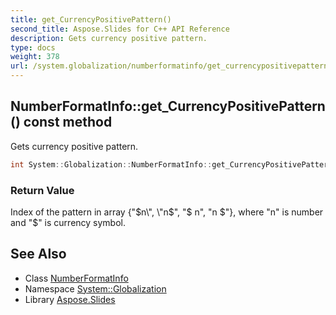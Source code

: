 ```yaml
---
title: get_CurrencyPositivePattern()
second_title: Aspose.Slides for C++ API Reference
description: Gets currency positive pattern.
type: docs
weight: 378
url: /system.globalization/numberformatinfo/get_currencypositivepattern/
---
```

## NumberFormatInfo::get_CurrencyPositivePattern() const method


Gets currency positive pattern.

```cpp
int System::Globalization::NumberFormatInfo::get_CurrencyPositivePattern() const
```


### Return Value

Index of the pattern in array {\"$n\", \"n$\", \"$ n\", \"n $\"}, where \"n\" is number and \"$\" is currency symbol.

## See Also

* Class [NumberFormatInfo](../)
* Namespace [System::Globalization](../../)
* Library [Aspose.Slides](../../../)